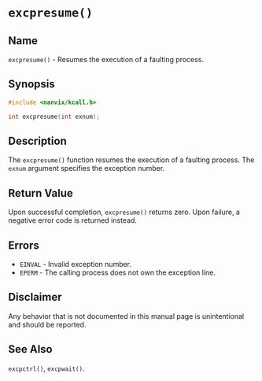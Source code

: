 # `excpresume()`

## Name

`excpresume()` - Resumes the execution of a faulting process.

## Synopsis

```c
#include <nanvix/kcall.h>

int excpresume(int exnum);
```

## Description

The `excpresume()` function resumes the execution of a faulting process. The `exnum` argument specifies the exception number.

## Return Value

Upon successful completion, `excpresume()` returns zero. Upon failure, a negative error code is returned instead.

## Errors

- `EINVAL` - Invalid exception number.
- `EPERM` - The calling process does not own the exception line.

## Disclaimer

Any behavior that is not documented in this manual page is unintentional and should be reported.

## See Also

`excpctrl()`, `excpwait()`.

